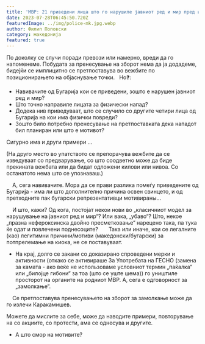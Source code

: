 ```yaml
---
title: 'МВР: 21 приведени лица што го нарушиле јавниот ред и мир пред и за време на натпреварот помеѓу ФК Шкупи од Скопје и ФК Левски од Софија - 28 ЈУЛИ 2023'
date: 2023-07-28T06:45:50.720Z
featuredImage: ../img/police-mk.jpg.webp
author: Филип Поповски
category: македонија
featured: true
---
```

По доколку се случи поради превози или намерно, вреди да го напоменеме. Побудата за пренесување на зборот нема да ја додадеме, бидејќи се имплицитно се претпоставува во вежбите по позиционирањето на објаснување точки.
 
Но❓:
- Навивачите од Бугарија кои се приведени, зошто е нарушен јавниот ред и мир?
- Што точно направиле лицата за физически напад?
- Додека нив приведуваат, што се случило со другите четири лица од Бугарија на кои има физички повреди?
- Зошто било потребно пренесување на претпоставката дека нападот бил планиран или што е мотивот?

Сигурно има и други примери ...

(На друго место во упатството се препорачува вежбите да се изведуваат со предварување, со што соодветно може да биде прекината вежбата или да бидат одложени килови или нивоа. Со останатото нема што се упознаваш.)

    А, сега навивачите. Мора да се прави разлика помеѓу приведените од Бугарија - има ли што дополнително причина освен свинцето, и од претходните пак бугарски репрезентативци мотивираны...

    И што, кажи? Од кога, постојат некои нови во „класичниот модел за нарушување на јавниот ред и мир“? Или вака, „убаво“? Што, некое „празна нефероксинска двойно пресметковање“ нарецено така, па тука ќе одат и повлечени поднесоците?
 
    Така или иначе, кои се легалните (као) легитимни причини/мотиви (македонски/бугарски) за потпрелемање на киока, не се поставуваат.

- На крај, долго се закани со доказирано спроведени мерки и активности (откако се активираше За Употребата на ГЕСНО (замена за камата - ако веќе не использоваме условниот термин „паќалка“ или „билојце гибони“ за тоа (што се уште шема)) го уништиле просторот на органите на родниот МВР. А, сега е одговорност за „замолкање“.

    Се претпоставува пренесувањето на зборот за замолкање може да го излечи Каракамишев.

Можете да мислите за себе, може да наводите примери, повторување на со акциите, со протести, ама се однесува и другите.

- А што смор на мотивите?
